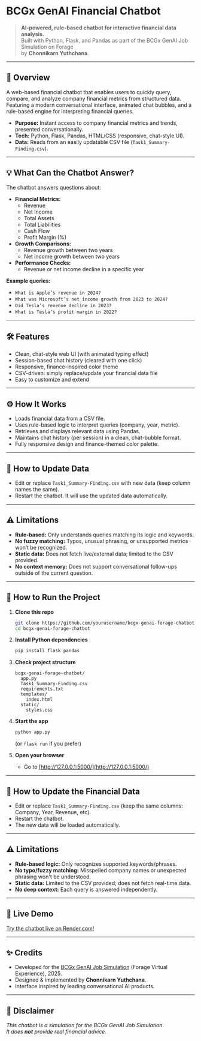 
# BCGx GenAI Financial Chatbot

> **AI-powered, rule-based chatbot for interactive financial data analysis.**  
> Built with Python, Flask, and Pandas as part of the BCGx GenAI Job Simulation on Forage  
> by **Chonnikarn Yuthchana**.

---

## 🚀 Overview

A web-based financial chatbot that enables users to quickly query, compare, and analyze company financial metrics from structured data. Featuring a modern conversational interface, animated chat bubbles, and a rule-based engine for interpreting financial queries.

- **Purpose:** Instant access to company financial metrics and trends, presented conversationally.
- **Tech:** Python, Flask, Pandas, HTML/CSS (responsive, chat-style UI).
- **Data:** Reads from an easily updatable CSV file (`Task1_Summary-Finding.csv`).

---

## 💡 What Can the Chatbot Answer?

The chatbot answers questions about:

- **Financial Metrics:**
  - Revenue
  - Net Income
  - Total Assets
  - Total Liabilities
  - Cash Flow
  - Profit Margin (%)
- **Growth Comparisons:**
  - Revenue growth between two years
  - Net income growth between two years
- **Performance Checks:**
  - Revenue or net income decline in a specific year

**Example queries:**
- `What is Apple’s revenue in 2024?`
- `What was Microsoft’s net income growth from 2023 to 2024?`
- `Did Tesla’s revenue decline in 2023?`
- `What is Tesla’s profit margin in 2022?`


---

## 🛠️ Features

- Clean, chat-style web UI (with animated typing effect)
- Session-based chat history (cleared with one click)
- Responsive, finance-inspired color theme
- CSV-driven: simply replace/update your financial data file
- Easy to customize and extend

---


## ⚙️ How It Works

- Loads financial data from a CSV file.
- Uses rule-based logic to interpret queries (company, year, metric).
- Retrieves and displays relevant data using Pandas.
- Maintains chat history (per session) in a clean, chat-bubble format.
- Fully responsive design and finance-themed color palette.

---

## 📝 How to Update Data

- Edit or replace `Task1_Summary-Finding.csv` with new data (keep column names the same).
- Restart the chatbot. It will use the updated data automatically.

---
## ⚠️ Limitations

- **Rule-based:** Only understands queries matching its logic and keywords.
- **No fuzzy matching:** Typos, unusual phrasing, or unsupported metrics won’t be recognized.
- **Static data:** Does not fetch live/external data; limited to the CSV provided.
- **No context memory:** Does not support conversational follow-ups outside of the current question.

---


## 📁 How to Run the Project

1. **Clone this repo**  
    ```bash
    git clone https://github.com/yourusername/bcgx-genai-forage-chatbot.git
    cd bcgx-genai-forage-chatbot
    ```

2. **Install Python dependencies**  
    ```bash
    pip install flask pandas
    ```

3. **Check project structure**  
    ```
    bcgx-genai-forage-chatbot/
      app.py
      Task1_Summary-Finding.csv
      requirements.txt
      templates/
        index.html
      static/
        styles.css
    ```

4. **Start the app**  
    ```bash
    python app.py
    ```
    (or `flask run` if you prefer)

5. **Open your browser**  
    - Go to [http://127.0.0.1:5000/](http://127.0.0.1:5000/)

---

## 📝 How to Update the Financial Data

- Edit or replace `Task1_Summary-Finding.csv` (keep the same columns: Company, Year, Revenue, etc).
- Restart the chatbot.
- The new data will be loaded automatically.

---

## ⚠️ Limitations

- **Rule-based logic:** Only recognizes supported keywords/phrases.
- **No typo/fuzzy matching:** Misspelled company names or unexpected phrasing won't be understood.
- **Static data:** Limited to the CSV provided; does not fetch real-time data.
- **No deep context:** Each query is answered independently.

---

## 🚀 Live Demo

[Try the chatbot live on Render.com!](https://bcgx-genai-forage-chatbot.onrender.com/)


---

## ✨ Credits

- Developed for the [BCGx GenAI Job Simulation](https://www.theforage.com/virtual-internships/prototype/oF3i9qjq9GbMAv2Hh/BCGx-GenAI-Job-Simulation) (Forage Virtual Experience), 2025.
- Designed & implemented by **Chonnikarn Yuthchana**.
- Interface inspired by leading conversational AI products.

---

## 📢 Disclaimer

*This chatbot is a simulation for the BCGx GenAI Job Simulation.  
It does **not** provide real financial advice.*
